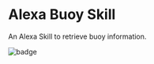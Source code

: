 # Alexa Buoy Skill
An Alexa Skill to retrieve buoy information.

![badge](https://img.shields.io/endpoint?url=https://gist.githubusercontent.com/barbacbd/7e85f87f1f599809fd45d9ef75e9ef42/raw/test.json)